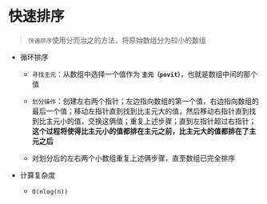 # 快速排序

> `快速排序`使用分而治之的方法，将原始数组分为较小的数组

- 循环排序

  - `寻找主元`：从数组中选择一个值作为 **`主元（povit）`**，也就是数组中间的那个值

  - `划分操作`：创建左右两个指针；左边指向数组的第一个值，右边指向数组的最后一个值；移动左指针直到找到比主元大的值，然后移动右指针直到找到比主元小的值，交换这俩值；重复上述步骤；直到左指针超过右指针；**这个过程将使得比主元小的值都排在主元之前，比主元大的值都排在了主元之后**

  - 对划分后的左右两个小数组重复上述俩步骤，直至数组已完全排序

- 计算复杂度

  - `O(nlog(n))`